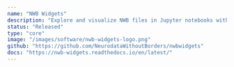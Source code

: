 ```yaml
---
name: "NWB Widgets"
description: "Explore and visualize NWB files in Jupyter notebooks with interactive widgets. This library helps researchers navigate through the hierarchical structure of NWB files and visualize data elements with ease."
status: "Released"
type: "core"
image: "/images/software/nwb-widgets-logo.png"
github: "https://github.com/NeurodataWithoutBorders/nwbwidgets"
docs: "https://nwb-widgets.readthedocs.io/en/latest/"
---
```

